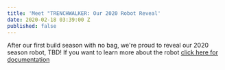 ```yaml
---
title: 'Meet "TRENCHWALKER: Our 2020 Robot Reveal'
date: 2020-02-18 03:39:00 Z
published: false
---
```


After our first build season with no bag, we're proud to reveal our 2020 season robot, TBD! If you want to learn more about the robot [click here for documentation](https://frcpersevere.com/robots) 
